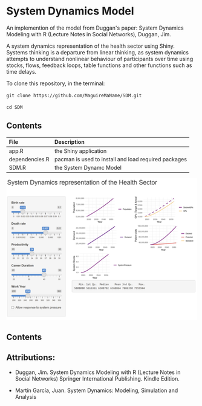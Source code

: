 # System Dynamics Model

An implemention of the model from Duggan's paper: System Dynamics Modeling with R (Lecture Notes in Social Networks), Duggan, Jim.

A system dynamics representation of the health sector using Shiny. Systems 
thinking is a departure from linear thinking, as system dynamics attempts to 
understand nonlinear behaviour of participants over time using stocks, flows, 
feedback loops, table functions and other functions such as time delays. 

To clone this repository, in the terminal:

`git clone https://github.com/MaguireMaName/SDM.git`

`cd SDM`

## Contents

|File           | Description |
|:--------------|:------------|
| app.R         | the Shiny application      |
| dependencies.R| pacman is used to install and load required packages      |
| SDM.R         | the System Dynamc Model      |


![](figures/deliverable.PNG)

## Contents

## Attributions:

 - Duggan, Jim. System Dynamics Modeling with R (Lecture Notes in Social Networks) Springer International Publishing. Kindle Edition.

 - Martín García, Juan. System Dynamics: Modeling, Simulation and Analysis 
